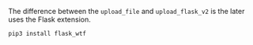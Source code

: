 The difference between the `upload_file` and `upload_flask_v2` is the later uses the Flask extension.

`pip3 install flask_wtf`